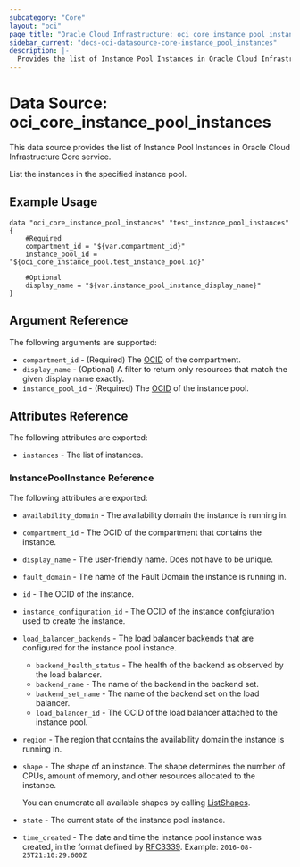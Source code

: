 ```yaml
---
subcategory: "Core"
layout: "oci"
page_title: "Oracle Cloud Infrastructure: oci_core_instance_pool_instances"
sidebar_current: "docs-oci-datasource-core-instance_pool_instances"
description: |-
  Provides the list of Instance Pool Instances in Oracle Cloud Infrastructure Core service
---
```


# Data Source: oci_core_instance_pool_instances
This data source provides the list of Instance Pool Instances in Oracle Cloud Infrastructure Core service.

List the instances in the specified instance pool.

## Example Usage

```hcl
data "oci_core_instance_pool_instances" "test_instance_pool_instances" {
	#Required
	compartment_id = "${var.compartment_id}"
	instance_pool_id = "${oci_core_instance_pool.test_instance_pool.id}"

	#Optional
	display_name = "${var.instance_pool_instance_display_name}"
}
```

## Argument Reference

The following arguments are supported:

* `compartment_id` - (Required) The [OCID](https://docs.cloud.oracle.com/iaas/Content/General/Concepts/identifiers.htm) of the compartment.
* `display_name` - (Optional) A filter to return only resources that match the given display name exactly. 
* `instance_pool_id` - (Required) The [OCID](https://docs.cloud.oracle.com/iaas/Content/General/Concepts/identifiers.htm) of the instance pool.


## Attributes Reference

The following attributes are exported:

* `instances` - The list of instances.

### InstancePoolInstance Reference

The following attributes are exported:

* `availability_domain` - The availability domain the instance is running in.
* `compartment_id` - The OCID of the compartment that contains the instance.
* `display_name` - The user-friendly name.  Does not have to be unique.
* `fault_domain` - The name of the Fault Domain the instance is running in.
* `id` - The OCID of the instance.
* `instance_configuration_id` - The OCID of the instance confgiuration used to create the instance.
* `load_balancer_backends` - The load balancer backends that are configured for the instance pool instance. 
	* `backend_health_status` - The health of the backend as observed by the load balancer.
	* `backend_name` - The name of the backend in the backend set.
	* `backend_set_name` - The name of the backend set on the load balancer.
	* `load_balancer_id` - The OCID of the load balancer attached to the instance pool.
* `region` - The region that contains the availability domain the instance is running in.
* `shape` - The shape of an instance. The shape determines the number of CPUs, amount of memory, and other resources allocated to the instance.

	You can enumerate all available shapes by calling [ListShapes](https://docs.cloud.oracle.com/iaas/api/#/en/iaas/20160918/Shape/ListShapes). 
* `state` - The current state of the instance pool instance.
* `time_created` - The date and time the instance pool instance was created, in the format defined by [RFC3339](https://tools.ietf.org/html/rfc3339). Example: `2016-08-25T21:10:29.600Z` 


